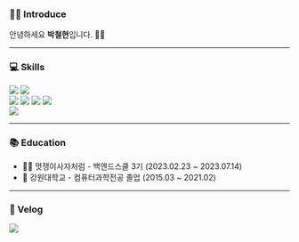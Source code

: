 ### 🙋‍♂️ Introduce
안녕하세요 **박철현**입니다. 🙇‍♂️

----

### 💻 Skills
<div>
<img src="https://img.shields.io/badge/java-007396?style=for-the-badge&logo=java&logoColor=white"> 
<img src="https://img.shields.io/badge/SpringBoot-DB33F?style=for-the-badge&logo=Spring-Boot&logoColor=white">
</div>
<div>
<img src="https://img.shields.io/badge/html5-E34F26?style=for-the-badge&logo=html5&logoColor=white"> 
<img src="https://img.shields.io/badge/css-1572B6?style=for-the-badge&logo=css3&logoColor=white">
<img src="https://img.shields.io/badge/daisyUI-5A0EF8?style=for-the-badge&logo=daisyui&logoColor=white">
<img src="https://img.shields.io/badge/Thymeleaf-005F0F?style=for-the-badge&logo=thymeleaf&logoColor=white">
</div>
<div>
<img src="https://img.shields.io/badge/mariaDB-003545?style=for-the-badge&logo=mariaDB&logoColor=white">
</div>

---

### 📚 Education
- 👨‍🎓 멋쟁이사자처럼 - 백엔드스쿨 3기 (2023.02.23 ~ 2023.07.14)
- 🏫 강원대학교 - 컴퓨터과학전공 졸업 (2015.03 ~ 2021.02)


---

### 👨 Velog
<a href="https://velog.io/@puar12">
<img src="https://img.shields.io/badge/Velog-20C997?style=for-the-badge&logo=Velog&logoColor=white"> 
</a>

<!--
**CheorHyeon/CheorHyeon** is a ✨ _special_ ✨ repository because its `README.md` (this file) appears on your GitHub profile.

Here are some ideas to get you started:

- 🔭 I’m currently working on ...
- 🌱 I’m currently learning ...
- 👯 I’m looking to collaborate on ...
- 🤔 I’m looking for help with ...
- 💬 Ask me about ...
- 📫 How to reach me: ...
- 😄 Pronouns: ...
- ⚡ Fun fact: ...
-->
